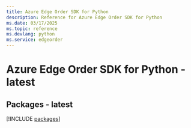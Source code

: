 ```yaml
---
title: Azure Edge Order SDK for Python
description: Reference for Azure Edge Order SDK for Python
ms.date: 03/17/2025
ms.topic: reference
ms.devlang: python
ms.service: edgeorder
---
```

# Azure Edge Order SDK for Python - latest
## Packages - latest
[!INCLUDE [packages](edge-order-index.md)]